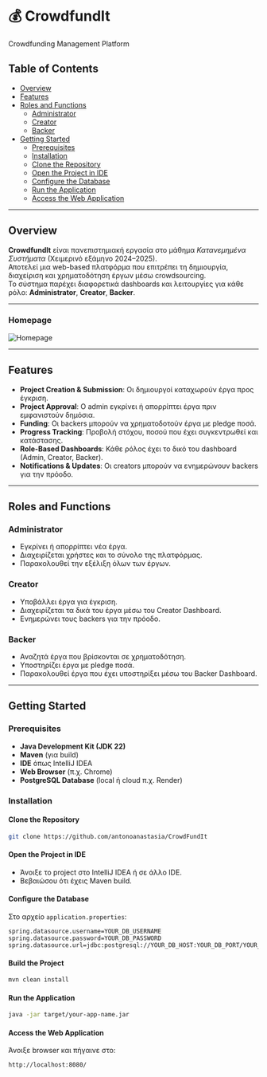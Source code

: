# 💰 CrowdfundIt
Crowdfunding Management Platform

## Table of Contents
- [Overview](#overview)
- [Features](#features)
- [Roles and Functions](#roles-and-functions)
  - [Administrator](#administrator)
  - [Creator](#creator)
  - [Backer](#backer)
- [Getting Started](#getting-started)
  - [Prerequisites](#prerequisites)
  - [Installation](#installation)
  - [Clone the Repository](#clone-the-repository)
  - [Open the Project in IDE](#open-the-project-in-ide)
  - [Configure the Database](#configure-the-database)
  - [Run the Application](#run-the-application)
  - [Access the Web Application](#access-the-web-application)

---

## Overview
**CrowdfundIt** είναι πανεπιστημιακή εργασία στο μάθημα *Κατανεμημένα Συστήματα* (Χειμερινό εξάμηνο 2024–2025).  
Αποτελεί μια web-based πλατφόρμα που επιτρέπει τη δημιουργία, διαχείριση και χρηματοδότηση έργων μέσω crowdsourcing.  
Το σύστημα παρέχει διαφορετικά dashboards και λειτουργίες για κάθε ρόλο: **Administrator**, **Creator**, **Backer**.

---
### Homepage  
![Homepage](src/main/resources/static/img/homepage.png) 

---
## Features
- **Project Creation & Submission**: Οι δημιουργοί καταχωρούν έργα προς έγκριση.  
- **Project Approval**: Ο admin εγκρίνει ή απορρίπτει έργα πριν εμφανιστούν δημόσια.  
- **Funding**: Οι backers μπορούν να χρηματοδοτούν έργα με pledge ποσά.  
- **Progress Tracking**: Προβολή στόχου, ποσού που έχει συγκεντρωθεί και κατάστασης.  
- **Role-Based Dashboards**: Κάθε ρόλος έχει το δικό του dashboard (Admin, Creator, Backer).  
- **Notifications & Updates**: Οι creators μπορούν να ενημερώνουν backers για την πρόοδο.  

---

## Roles and Functions

### Administrator
- Εγκρίνει ή απορρίπτει νέα έργα.  
- Διαχειρίζεται χρήστες και το σύνολο της πλατφόρμας.  
- Παρακολουθεί την εξέλιξη όλων των έργων.  

### Creator
- Υποβάλλει έργα για έγκριση.  
- Διαχειρίζεται τα δικά του έργα μέσω του Creator Dashboard.  
- Ενημερώνει τους backers για την πρόοδο.  

### Backer
- Αναζητά έργα που βρίσκονται σε χρηματοδότηση.  
- Υποστηρίζει έργα με pledge ποσά.  
- Παρακολουθεί έργα που έχει υποστηρίξει μέσω του Backer Dashboard.  

---

## Getting Started

### Prerequisites
- **Java Development Kit (JDK 22)**  
- **Maven** (για build)  
- **IDE** όπως IntelliJ IDEA  
- **Web Browser** (π.χ. Chrome)  
- **PostgreSQL Database** (local ή cloud π.χ. Render)  

### Installation

#### Clone the Repository
```bash
git clone https://github.com/antonoanastasia/CrowdFundIt
```

#### Open the Project in IDE
- Άνοιξε το project στο IntelliJ IDEA ή σε άλλο IDE.  
- Βεβαιώσου ότι έχεις Maven build.  

#### Configure the Database
Στο αρχείο `application.properties`:  
```properties
spring.datasource.username=YOUR_DB_USERNAME
spring.datasource.password=YOUR_DB_PASSWORD
spring.datasource.url=jdbc:postgresql://YOUR_DB_HOST:YOUR_DB_PORT/YOUR_DB_NAME
```

#### Build the Project
```bash
mvn clean install
```

#### Run the Application
```bash
java -jar target/your-app-name.jar
```

#### Access the Web Application
Άνοιξε browser και πήγαινε στο:  
```
http://localhost:8080/
```
